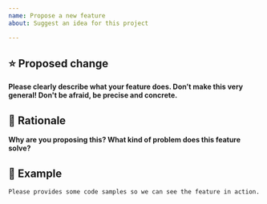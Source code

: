 ```yaml
---
name: Propose a new feature
about: Suggest an idea for this project

---
```


## ⭐️ Proposed change

**Please clearly describe what your feature does. Don’t make this very general! Don't be afraid, be precise and concrete.**

## 🤔 Rationale

**Why are you proposing this? What kind of problem does this feature solve?**

## 🕺 Example

```
Please provides some code samples so we can see the feature in action.
```
